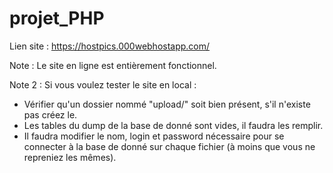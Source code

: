 # projet_PHP

Lien site : https://hostpics.000webhostapp.com/

Note : Le site en ligne est entièrement fonctionnel. 

Note 2 : Si vous voulez tester le site en local :
    
   - Vérifier qu'un dossier nommé "upload/" soit bien présent, s'il n'existe pas créez le.
   - Les tables du dump de la base de donné sont vides, il faudra les remplir.
   - Il faudra modifier le nom, login et password nécessaire pour se connecter à la base de donné sur chaque fichier (à moins que vous ne repreniez les mêmes).
    
   
    

